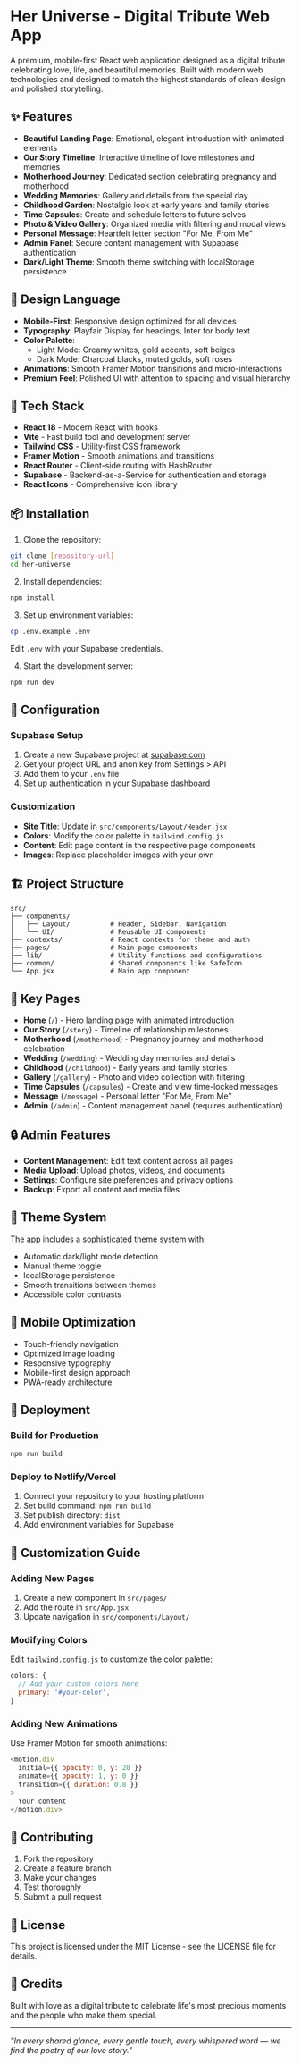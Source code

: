 # Her Universe - Digital Tribute Web App

A premium, mobile-first React web application designed as a digital tribute celebrating love, life, and beautiful memories. Built with modern web technologies and designed to match the highest standards of clean design and polished storytelling.

## ✨ Features

- **Beautiful Landing Page**: Emotional, elegant introduction with animated elements
- **Our Story Timeline**: Interactive timeline of love milestones and memories
- **Motherhood Journey**: Dedicated section celebrating pregnancy and motherhood
- **Wedding Memories**: Gallery and details from the special day
- **Childhood Garden**: Nostalgic look at early years and family stories
- **Time Capsules**: Create and schedule letters to future selves
- **Photo & Video Gallery**: Organized media with filtering and modal views
- **Personal Message**: Heartfelt letter section "For Me, From Me"
- **Admin Panel**: Secure content management with Supabase authentication
- **Dark/Light Theme**: Smooth theme switching with localStorage persistence

## 🎨 Design Language

- **Mobile-First**: Responsive design optimized for all devices
- **Typography**: Playfair Display for headings, Inter for body text
- **Color Palette**: 
  - Light Mode: Creamy whites, gold accents, soft beiges
  - Dark Mode: Charcoal blacks, muted golds, soft roses
- **Animations**: Smooth Framer Motion transitions and micro-interactions
- **Premium Feel**: Polished UI with attention to spacing and visual hierarchy

## 🚀 Tech Stack

- **React 18** - Modern React with hooks
- **Vite** - Fast build tool and development server
- **Tailwind CSS** - Utility-first CSS framework
- **Framer Motion** - Smooth animations and transitions
- **React Router** - Client-side routing with HashRouter
- **Supabase** - Backend-as-a-Service for authentication and storage
- **React Icons** - Comprehensive icon library

## 📦 Installation

1. Clone the repository:
```bash
git clone [repository-url]
cd her-universe
```

2. Install dependencies:
```bash
npm install
```

3. Set up environment variables:
```bash
cp .env.example .env
```
Edit `.env` with your Supabase credentials.

4. Start the development server:
```bash
npm run dev
```

## 🔧 Configuration

### Supabase Setup

1. Create a new Supabase project at [supabase.com](https://supabase.com)
2. Get your project URL and anon key from Settings > API
3. Add them to your `.env` file
4. Set up authentication in your Supabase dashboard

### Customization

- **Site Title**: Update in `src/components/Layout/Header.jsx`
- **Colors**: Modify the color palette in `tailwind.config.js`
- **Content**: Edit page content in the respective page components
- **Images**: Replace placeholder images with your own

## 🏗️ Project Structure

```
src/
├── components/
│   ├── Layout/          # Header, Sidebar, Navigation
│   └── UI/              # Reusable UI components
├── contexts/            # React contexts for theme and auth
├── pages/               # Main page components
├── lib/                 # Utility functions and configurations
├── common/              # Shared components like SafeIcon
└── App.jsx              # Main app component
```

## 🎯 Key Pages

- **Home** (`/`) - Hero landing page with animated introduction
- **Our Story** (`/story`) - Timeline of relationship milestones
- **Motherhood** (`/motherhood`) - Pregnancy journey and motherhood celebration
- **Wedding** (`/wedding`) - Wedding day memories and details
- **Childhood** (`/childhood`) - Early years and family stories
- **Gallery** (`/gallery`) - Photo and video collection with filtering
- **Time Capsules** (`/capsules`) - Create and view time-locked messages
- **Message** (`/message`) - Personal letter "For Me, From Me"
- **Admin** (`/admin`) - Content management panel (requires authentication)

## 🔒 Admin Features

- **Content Management**: Edit text content across all pages
- **Media Upload**: Upload photos, videos, and documents
- **Settings**: Configure site preferences and privacy options
- **Backup**: Export all content and media files

## 🌙 Theme System

The app includes a sophisticated theme system with:
- Automatic dark/light mode detection
- Manual theme toggle
- localStorage persistence
- Smooth transitions between themes
- Accessible color contrasts

## 📱 Mobile Optimization

- Touch-friendly navigation
- Optimized image loading
- Responsive typography
- Mobile-first design approach
- PWA-ready architecture

## 🚀 Deployment

### Build for Production

```bash
npm run build
```

### Deploy to Netlify/Vercel

1. Connect your repository to your hosting platform
2. Set build command: `npm run build`
3. Set publish directory: `dist`
4. Add environment variables for Supabase

## 🎨 Customization Guide

### Adding New Pages

1. Create a new component in `src/pages/`
2. Add the route in `src/App.jsx`
3. Update navigation in `src/components/Layout/`

### Modifying Colors

Edit `tailwind.config.js` to customize the color palette:

```javascript
colors: {
  // Add your custom colors here
  primary: '#your-color',
}
```

### Adding New Animations

Use Framer Motion for smooth animations:

```javascript
<motion.div
  initial={{ opacity: 0, y: 20 }}
  animate={{ opacity: 1, y: 0 }}
  transition={{ duration: 0.8 }}
>
  Your content
</motion.div>
```

## 🤝 Contributing

1. Fork the repository
2. Create a feature branch
3. Make your changes
4. Test thoroughly
5. Submit a pull request

## 📄 License

This project is licensed under the MIT License - see the LICENSE file for details.

## 💝 Credits

Built with love as a digital tribute to celebrate life's most precious moments and the people who make them special.

---

*"In every shared glance, every gentle touch, every whispered word — we find the poetry of our love story."*